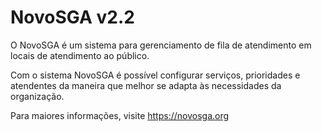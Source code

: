 # NovoSGA v2.2

O NovoSGA é um sistema para gerenciamento de fila de atendimento em locais de atendimento ao público.

Com o sistema NovoSGA é possível configurar serviços, prioridades e atendentes da maneira que melhor se adapta às necessidades da organização.

Para maiores informações, visite https://novosga.org

